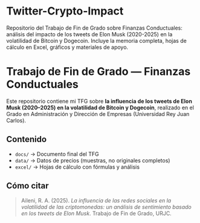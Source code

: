 # Twitter-Crypto-Impact
Repositorio del Trabajo de Fin de Grado sobre Finanzas Conductuales: análisis del impacto de los tweets de Elon Musk (2020-2025) en la volatilidad de Bitcoin y Dogecoin. Incluye la memoria completa, hojas de cálculo en Excel, gráficos y materiales de apoyo.

# Trabajo de Fin de Grado — Finanzas Conductuales

Este repositorio contiene mi TFG sobre **la influencia de los tweets de Elon Musk (2020–2025) en la volatilidad de Bitcoin y Dogecoin**, realizado en el Grado en Administración y Dirección de Empresas (Universidad Rey Juan Carlos).

## Contenido
- `docs/` → Documento final del TFG 
- `data/` → Datos de precios (muestras, no originales completos)
- `excel/` → Hojas de cálculo con fórmulas y análisis

## Cómo citar
> Aileni, R. A. (2025). *La influencia de las redes sociales en la volatilidad de las criptomonedas: un análisis de sentimiento basado en los tweets de Elon Musk*. Trabajo de Fin de Grado, URJC.
